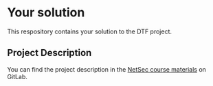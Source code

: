 # Your solution

This respository contains your solution to the DTF project.

## Project Description

You can find the project description in the [NetSec course
materials](https://gitlab.inf.ethz.ch/PRV-PERRIG/netsec-course/netsec-2022-resources)
on GitLab.
